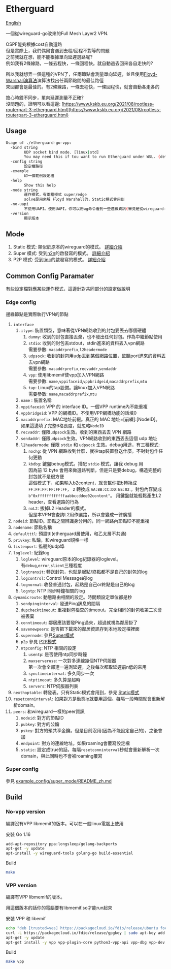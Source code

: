 
# Etherguard

[English](README.md)

一個從wireguard-go改來的Full Mesh Layer2 VPN.  

OSPF能夠根據cost自動選路  
但是實際上，我們偶爾會遇到去程/回程不對等的問題  
之前我就在想，能不能根據單向延遲選路呢?  
例如我有2條線路，一條去程快，一條回程快。就自動過去回來各自走快的?  

所以我就想弄一個這種的VPN了，任兩節點會測量單向延遲，並且使用[Floyd-Warshall演算法](https://zh.wikipedia.org/zh-tw/Floyd-Warshall算法)演算法找出任兩節點間的最佳路徑  
來回都會是最佳的。有2條線路，一條去程快，一條回程快，就會自動各走各的

擔心時鐘不同步，單向延遲測量不正確?  
沒問題的，證明可以看這邊: [https://www.kskb.eu.org/2021/08/rootless-routerpart-3-etherguard.html](https://www.kskb.eu.org/2021/08/rootless-routerpart-3-etherguard.html)

## Usage

```bash
Usage of ./etherguard-go-vpp:
  -bind string
        UDP socket bind mode. [linux|std]
        You may need this if tou want to run Etherguard under WSL. (default "linux")
  -config string
        設定檔路徑
  -example
        印一個範例設定檔
  -help
        Show this help
  -mode string
        運作模式，有兩種模式 super/edge
        solve是用來解 Floyd Warshall的，Static模式會用到
  -no-uapi
        不使用UAPI。使用UAPI，你可以用wg命令看到一些連線資訊(畢竟是從wireguard-go改的)
  -version
        顯示版本
```

## Mode

1. Static 模式: 類似於原本的wireguard的模式。 [詳細介紹](example_config/static_mode/README_zh.md)
2. Super 模式: 受到[n2n](https://github.com/ntop/n2n)的啟發寫的模式。 [詳細介紹](example_config/super_mode/README_zh.md)
3. P2P 模式: 受到[tinc](https://github.com/gsliepen/tinc)的啟發寫的模式。 [詳細介紹](example_config/p2p_mode/README_zh.md)

## Common Config Paramater

有些設定檔對應某些運作模式，這邊針對共同部分的設定做說明

### Edge config

邊緣節點是實際執行VPN的節點

1. `interface`
    1. `itype`: 裝置類型，意味著從VPN網路收到的封包要丟去哪個硬體
        1. `dummy`: 收到的封包直接丟棄，也不發出任何封包。作為中繼節點使用
        2. `stdio`: 收到的封包丟stdout，stdin進來的資料丟入vpn網路  
           需要參數: `macaddrprefix`,`l2headermode`
        3. `udpsock`: 收到的封包用udp丟到某個網路位置，監聽port進來的資料丟去vpn網路  
           需要參數: `macaddrprefix`,`recvaddr`,`sendaddr`
        4. `vpp`: 使用libmemif使vpp加入VPN網路  
           需要參數: `name`,`vppifaceid`,`vppbridgeid`,`macaddrprefix`,`mtu`
        5. `tap`: Linux的tap設備。讓linux加入VPN網路  
           需要參數: `name`,`macaddrprefix`,`mtu`
    2. `name` : 裝置名稱
    3. `vppifaceid`: VPP 的 interface ID。一個VPP runtime內不能重複
    4. `vppbridgeid`: VPP 的網橋ID。不使用VPP網橋功能的話填0
    5. `macaddrprefix`: MAC地址前綴。真正的 MAC 地址=[前綴]:[NodeID]。  
                        如果這邊填了完整6格長度，就忽略`NodeID`
    6. `recvaddr`: 僅限`udpsock`生效。收到的東西丟去 VPN 網路
    7. `sendaddr`: 僅限`udpsock`生效。VPN網路收到的東西丟去這個 udp 地址
    8. `l2headermode`: 僅限 `stdio` 和 `udpsock` 生效。debug用途，有三種模式:
        1. `nochg`: 從 VPN 網路收到什麼，就往tap裝置發送什麼。不對封包作任何更動
        2. `kbdbg`: 鍵盤bebug模式。搭配 `stdio` 模式，讓我 debug 用  
            因為前 12 byte 會用來做選路判斷，但是只是要debug，構造完整的封包就不是很方便  
            這個模式下，如果輸入b2content，就會幫你把b轉換成`FF:FF:FF:FF:FF:FF`， `2` 轉換成 `AA:BB:CC:DD:EE:02` 。封包內容變成 `b"0xffffffffffffaabbccddee02content"`。
            用鍵盤就能輕鬆產生L2 header，查看選路的行為
        3. `noL2`: 拔掉L2 Header的模式。  
           但是本VPN會查詢L2用作選路，所以會變成一律廣播
2. `nodeid`: 節點ID。節點之間辨識身分用的，同一網路內節點ID不能重複
3. `nodename`: 節點名稱
4. `defaultttl`: 預設ttl(etherguard層使用，和乙太層不共通)
4. `privkey`: 私鑰，和wireguard規格一樣
5. `listenport`: 監聽的udp埠
6. `loglevel`: 紀錄log
    1. `loglevel`: wireguard原本的log紀錄器的loglevel。  
       有`debug`,`error`,`slient`三種程度
    2. `logtransit`: 轉送封包，也就是起點/終點都不是自己的封包的log
    3. `logcontrol`: Control Message的log
    4. `lognormal`: 收發普通封包，起點是自己or終點是自己的log
    5. `logntp`: NTP 同步時鐘相關的log
7. `dynamicroute`: 動態路由相關的設定。時間類設定單位都是秒
    1. `sendpinginterval`: 發送Ping訊息的間隔
    2. `dupchecktimeout`: 重複封包檢查的timeout。完全相同的封包收第二次會被丟棄
    3. `conntimeout`: 鄰居應該要發Ping過來，超過就視為鄰居掛了
    4. `savenewpeers`: 是否把下載來的鄰居資訊存到本地設定檔裡面
    5. `supernode`: 參見[Super模式](example_config/super_mode/README_zh.md)
    6. `p2p` 參見 [P2P模式](example_config/p2p_mode/README_zh.md)
    7. `ntpconfig`: NTP 相關的設定
        1. `usentp`: 是否使用ntp同步時鐘
        2. `maxserveruse`: 一次對多連線幾個NTP伺服器  
           第一次會全部連一遍測延遲，之後每次都取延遲前n低的來用
        3. `synctimeinterval`: 多久同步一次
        4. `ntptimeout`: 多久算是超時
        5. `servers`: NTP伺服器列表
8. `nexthoptable`: 轉發表。只有Static模式會用到，參見 [Static模式](example_config/super_mode/README_zh.md)
9. `resetconninterval`: 如果對方是動態ip就要用這個。每隔一段時間就會重新解析domain。
10. `peers`: 和wireguard一樣的peer資訊
    1. `nodeid`: 對方的節點ID
    2. `pubkey`: 對方的公鑰
    3. `pskey`: 對方的預共享金鑰。但是目前沒用(因為不能設定自己的)，之後會加
    4. `endpoint`: 對方的連線地址。如果roaming會覆寫設定檔
    5. `static`: 設定成true的話，每隔`resetconninterval`秒就會重新解析一次domain，與此同時也不會被roaming覆寫

### Super config

  參見 [example_config/super_mode/README_zh.md](example_config/super_mode/README_zh.md)

## Build

### No-vpp version

編譯沒有VPP libmemif的版本。可以在一般linux電腦上使用

安裝 Go 1.16

```bash
add-apt-repository ppa:longsleep/golang-backports
apt-get -y update
apt-install -y wireguard-tools golang-go build-essential
```

Build

```bash
make
```

### VPP version

編譯有VPP libmemif的版本。

用這個版本的話你的電腦要有libmemif.so才能run起來

安裝 VPP 和 libemif

```bash
echo "deb [trusted=yes] https://packagecloud.io/fdio/release/ubuntu focal main" > /etc/apt/sources.list.d/99fd.io.list
curl -L https://packagecloud.io/fdio/release/gpgkey | sudo apt-key add -
apt-get -y update
apt-get install -y vpp vpp-plugin-core python3-vpp-api vpp-dbg vpp-dev libmemif libmemif-dev
```

Build

```bash
make vpp
```
